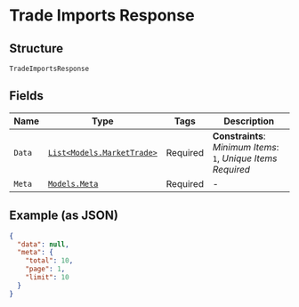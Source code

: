 
# Trade Imports Response

## Structure

`TradeImportsResponse`

## Fields

| Name | Type | Tags | Description |
|  --- | --- | --- | --- |
| `Data` | [`List<Models.MarketTrade>`](../../doc/models/market-trade.md) | Required | **Constraints**: *Minimum Items*: `1`, *Unique Items Required* |
| `Meta` | [`Models.Meta`](../../doc/models/meta.md) | Required | - |

## Example (as JSON)

```json
{
  "data": null,
  "meta": {
    "total": 10,
    "page": 1,
    "limit": 10
  }
}
```

